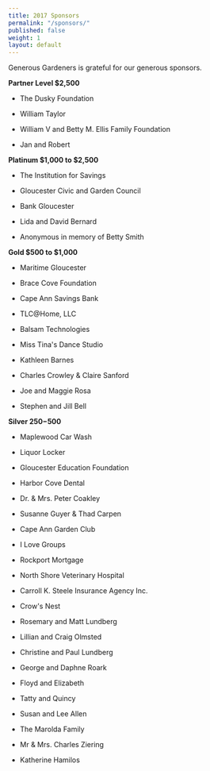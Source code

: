 ```yaml
---
title: 2017 Sponsors
permalink: "/sponsors/"
published: false
weight: 1
layout: default
---
```


Generous Gardeners is grateful for our generous sponsors.

**Partner Level $2,500**

* The Dusky Foundation

* William Taylor

* William V and Betty M. Ellis Family Foundation

* Jan and Robert

**Platinum $1,000 to $2,500**

* The Institution for Savings

* Gloucester Civic and Garden Council

* Bank Gloucester

* Lida and David Bernard

* Anonymous in memory of Betty Smith

**Gold $500 to $1,000**

* Maritime Gloucester

* Brace Cove Foundation

* Cape Ann Savings Bank

* TLC@Home, LLC

* Balsam Technologies

* Miss Tina's Dance Studio

* Kathleen Barnes

* Charles Crowley & Claire Sanford

* Joe and Maggie Rosa

* Stephen and Jill Bell

**Silver $250-$500**

* Maplewood Car Wash

* Liquor Locker

* Gloucester Education Foundation

* Harbor Cove Dental

* Dr. & Mrs. Peter Coakley

* Susanne Guyer & Thad Carpen

* Cape Ann Garden Club

* I Love Groups

* Rockport Mortgage

* North Shore Veterinary Hospital

* Carroll K. Steele Insurance Agency Inc.

* Crow's Nest

* Rosemary and Matt Lundberg

* Lillian and Craig Olmsted

* Christine and Paul Lundberg

* George and Daphne Roark

* Floyd and Elizabeth

* Tatty  and Quincy

* Susan and Lee Allen

* The Marolda Family

* Mr & Mrs. Charles Ziering

* Katherine Hamilos